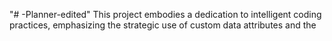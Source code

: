 "# -Planner-edited" 
This project embodies a dedication to intelligent coding practices, emphasizing the strategic use of custom data attributes and the <template> tag. This innovative approach not only optimizes data handling between server and client-side scripts but also enhances code elegance and cleanliness. Custom data attributes provide a lightweight means of transmitting data, enabling the storage of supplementary details about elements without affecting their visual representation. The seamless implementation of custom data attributes using the dataset property refines data management, elevating the project's efficiency and responsiveness.

A key feature involves utilizing the <template> tag to store content for later visibility. JavaScript brings out this content, maintaining a clean and organized code structure. The beauty of the <template> tag shines when adding dynamic content without innerHTML tricks. The importNode method duplicates the template for each instance, enhancing code readability and contributing to a polished codebase. By incorporating custom data attributes and the <template> tag, the project showcases a commitment to modern coding practices, resulting in an elegant, modular, and clear codebase.

In addition, the project employs a dynamic script loading technique. By setting the src attribute and including defer=true, scripts are loaded after HTML content is fully loaded, optimizing efficiency. This strategic approach allows for managing script loading based on specific conditions, enhancing overall performance and ensuring a smooth user experience.

Furthermore, the project harnesses the power of the setTimeout and setInterval methods for introducing delays and scheduling recurring tasks. These methods operate asynchronously, exemplifying JavaScript's non-blocking nature. setTimeout executes a function after a delay, allowing the script to proceed with other tasks. setInterval facilitates continuous function execution at defined intervals. This non-blocking behavior ensures a responsive user interface, demonstrating JavaScript's capability to handle time-sensitive tasks efficiently.




https://github.com/hadeelshahin/-Planner-edited/assets/106568841/54692d0b-6da6-4d01-b4dd-80e488f79a40


